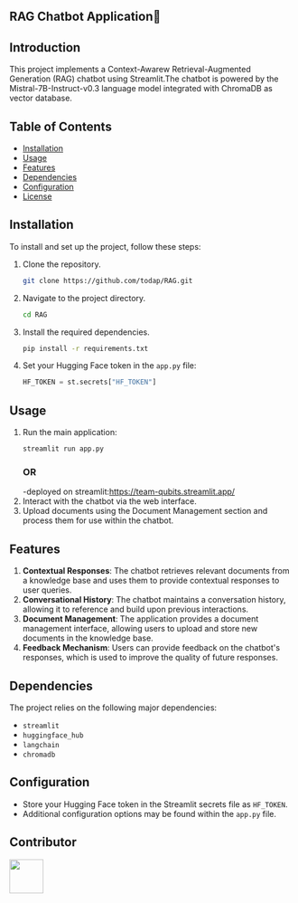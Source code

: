 ## RAG Chatbot Application🤖

## Introduction
This project implements a Context-Awarew Retrieval-Augmented Generation (RAG) chatbot using Streamlit.The chatbot is powered by the Mistral-7B-Instruct-v0.3 language model integrated with ChromaDB as vector database.

## Table of Contents
- [Installation](#installation)
- [Usage](#usage)
- [Features](#features)
- [Dependencies](#dependencies)
- [Configuration](#configuration)
- [License](#license)

## Installation
To install and set up the project, follow these steps:

1. Clone the repository.
    ```bash
    git clone https://github.com/todap/RAG.git
    ```
2. Navigate to the project directory.
    ```bash
    cd RAG
    ```
3. Install the required dependencies.
    ```bash
    pip install -r requirements.txt
    ```
4. Set your Hugging Face token in the `app.py` file:
   ```python
   HF_TOKEN = st.secrets["HF_TOKEN"]
   ```

## Usage
1. Run the main application:
    ```bash
    streamlit run app.py
    ```
    ### OR
     -deployed on streamlit:https://team-qubits.streamlit.app/
3. Interact with the chatbot via the web interface.
4. Upload documents using the Document Management section and process them for use within the chatbot.

## Features

1. **Contextual Responses**: The chatbot retrieves relevant documents from a knowledge base and uses them to provide contextual responses to user queries.
2. **Conversational History**: The chatbot maintains a conversation history, allowing it to reference and build upon previous interactions.
3. **Document Management**: The application provides a document management interface, allowing users to upload and store new documents in the knowledge base.
4. **Feedback Mechanism**: Users can provide feedback on the chatbot's responses, which is used to improve the quality of future responses.

## Dependencies
The project relies on the following major dependencies:
- `streamlit`
- `huggingface_hub`
- `langchain`
- `chromadb`

## Configuration
- Store your Hugging Face token in the Streamlit secrets file as `HF_TOKEN`.
- Additional configuration options may be found within the `app.py` file.

## Contributor
<a href="https://github.com/HarshRathi09">
  <img src="https://avatars.githubusercontent.com/u/143495024?v=4" width="60px" border-radius="50%"/>
</a>

<!-- <img src="https://avatars.githubusercontent.com/u/143495024?v=4" width="60px;"/><br /><sub><a href="https://github.com/HarshRathi09">HarshRathi09</a></sub>(https://github.com/HarshRathi09)
 -->


